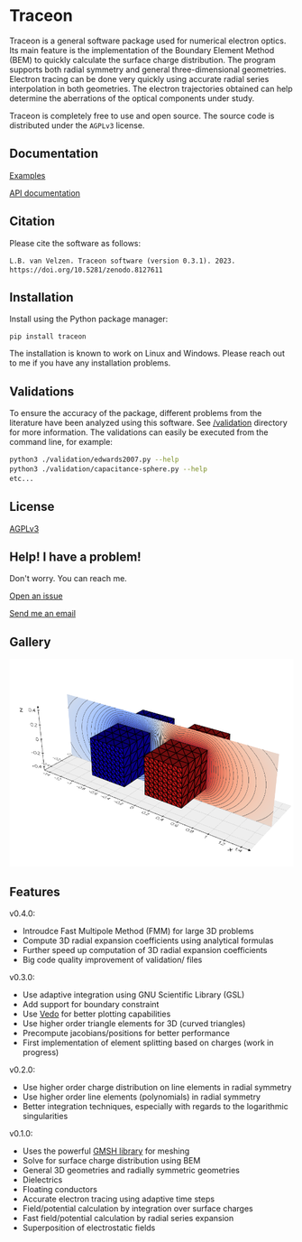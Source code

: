 # Traceon

Traceon is a general software package used for numerical electron optics. Its main feature is the implementation of the Boundary Element Method (BEM) to quickly calculate the surface charge distribution. The program supports both radial symmetry and general three-dimensional geometries. Electron tracing can be done very quickly using accurate radial series interpolation in both geometries. The electron trajectories obtained can help determine the aberrations of the optical components under study.

Traceon is completely free to use and open source. The source code is distributed under the `AGPLv3` license.

## Documentation

[Examples](https://github.com/leon-vv/Traceon/tree/main/examples)

[API documentation](https://leon.science/traceon/index.html)

## Citation

Please cite the software as follows:

```
L.B. van Velzen. Traceon software (version 0.3.1). 2023. https://doi.org/10.5281/zenodo.8127611
```

## Installation

Install using the Python package manager:
```
pip install traceon
```

The installation is known to work on Linux and Windows. Please reach out to me if you have any installation problems.

## Validations

To ensure the accuracy of the package, different problems from the literature have been analyzed using this software. See [/validation](https://github.com/leon-vv/Traceon/tree/main/validation) directory for more information. The validations can easily be executed from the command line, for example:
```bash
python3 ./validation/edwards2007.py --help
python3 ./validation/capacitance-sphere.py --help
etc...
```

## License

[AGPLv3](https://www.gnu.org/licenses/agpl-3.0.en.html)


## Help! I have a problem!

Don't worry. You can reach me.

[Open an issue](https://github.com/leon-vv/Traceon/issues)

[Send me an email](mailto:leonvanvelzen@protonmail.com)

## Gallery

![Image of 3D deflector](https://raw.githubusercontent.com/leon-vv/traceon/main/images/deflector-image.png)

## Features

v0.4.0:
- Introudce Fast Multipole Method (FMM) for large 3D problems
- Compute 3D radial expansion coefficients using analytical formulas
- Further speed up computation of 3D radial expansion coefficients 
- Big code quality improvement of validation/ files

v0.3.0:
- Use adaptive integration using GNU Scientific Library (GSL)
- Add support for boundary constraint
- Use [Vedo](https://vedo.embl.es/) for better plotting capabilities
- Use higher order triangle elements for 3D (curved triangles)
- Precompute jacobians/positions for better performance
- First implementation of element splitting based on charges (work in progress)

v0.2.0:
- Use higher order charge distribution on line elements in radial symmetry
- Use higher order line elements (polynomials) in radial symmetry
- Better integration techniques, especially with regards to the logarithmic singularities

v0.1.0:
- Uses the powerful [GMSH library](https://gmsh.info/) for meshing
- Solve for surface charge distribution using BEM
- General 3D geometries and radially symmetric geometries
- Dielectrics
- Floating conductors
- Accurate electron tracing using adaptive time steps
- Field/potential calculation by integration over surface charges
- Fast field/potential calculation by radial series expansion
- Superposition of electrostatic fields


